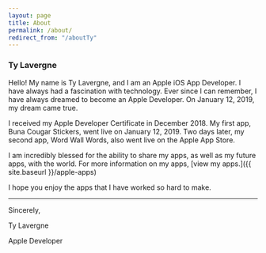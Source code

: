 ```yaml
---
layout: page
title: About
permalink: /about/
redirect_from: "/aboutTy"
---
```


### Ty Lavergne

Hello! My name is Ty Lavergne, and I am an Apple iOS App Developer. I have always had a fascination with technology. Ever since I can remember, I have always dreamed to become an Apple Developer. On January 12, 2019, my dream came true.

I received my Apple Developer Certificate in December 2018. My first app, Buna Cougar Stickers, went live on January 12, 2019. Two days later, my second app, Word Wall Words, also went live on the Apple App Store.

I am incredibly blessed for the ability to share my apps, as well as my future apps, with the world. For more information on my apps, [view my apps.]({{ site.baseurl }}/apple-apps)

I hope you enjoy the apps that I have worked so hard to make.

-----------------

Sincerely,

Ty Lavergne

Apple Developer
